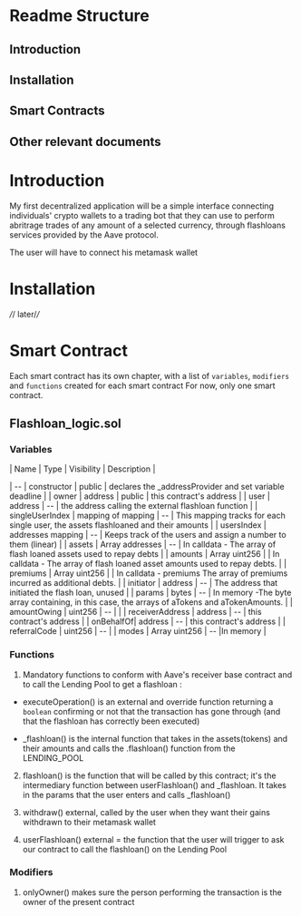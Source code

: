 # Readme Structure

## Introduction

## Installation

## Smart Contracts

## Other relevant documents

# Introduction

My first decentralized application will be a simple interface connecting individuals' crypto wallets to a trading bot that they can use to perform abritrage trades of any amount of a selected currency, through flashloans services provided by the Aave protocol.

The user will have to connect his metamask wallet

# Installation

_/_/ later/_/_

# Smart Contract

Each smart contract has its own chapter, with a list of `variables`, `modifiers` and `functions` created for each smart contract
For now, only one smart contract.

## Flashloan_logic.sol

### Variables

| Name | Type | Visibility | Description |

| -- | constructor | public | declares the \_addressProvider and set variable deadline |
| owner | address | public | this contract's address |
| user | address | -- | the address calling the external flashloan function |
| singleUserIndex | mapping of mapping | -- | This mapping tracks for each single user, the assets flashloaned and their amounts |
| usersIndex | addresses mapping | -- | Keeps track of the users and assign a number to them (linear) |
| assets | Array addresses | -- | In calldata - The array of flash loaned assets used to repay debts |
| amounts | Array uint256 | | In calldata - The array of flash loaned asset amounts used to repay debts. |
| premiums | Array uint256 | | In calldata - premiums The array of premiums incurred as additional debts. |
| initiator | address | -- | The address that initiated the flash loan, unused |
| params | bytes | -- | In memory -The byte array containing, in this case, the arrays of aTokens and aTokenAmounts. |
| amountOwing | uint256 | -- | |
| receiverAddress | address | -- | this contract's address |
| onBehalfOf| address | -- | this contract's address |
| referralCode | uint256 | -- |
| modes | Array uint256 | -- |In memory |

### Functions

1. Mandatory functions to conform with Aave's receiver base contract and to call the Lending Pool to get a flashloan :

- executeOperation() is an external and override function returning a `boolean` confirming or not that the transaction has gone through (and that the flashloan has correctly been executed)

- \_flashloan() is the internal function that takes in the assets(tokens) and their amounts and calls the .flashloan() function from the LENDING_POOL

2. flashloan() is the function that will be called by this contract; it's the intermediary function between userFlashloan() and \_flashloan. It takes in the params that the user enters and calls \_flashloan()

3. withdraw() external, called by the user when they want their gains withdrawn to their metamask wallet

4) userFlashloan() external = the function that the user will trigger to ask our contract to call the flashloan() on the Lending Pool

### Modifiers

1. onlyOwner() makes sure the person performing the transaction is the owner of the present contract
